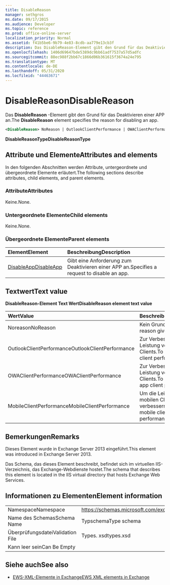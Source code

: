 ```yaml
---
title: DisableReason
manager: sethgros
ms.date: 09/17/2015
ms.audience: Developer
ms.topic: reference
ms.prod: office-online-server
localization_priority: Normal
ms.assetid: f41b5be6-9b79-4e83-8cdb-aa779e13cb3f
description: Das DisableReason-Element gibt den Grund für das Deaktivieren einer APP an.
ms.openlocfilehash: 1406d69647bde5389dc9bb61adf7537a57d5adfc
ms.sourcegitcommit: 88ec988f2bb67c1866d06b361615f3674a24e795
ms.translationtype: MT
ms.contentlocale: de-DE
ms.lasthandoff: 05/31/2020
ms.locfileid: "44463671"
---
```

# <a name="disablereason"></a><span data-ttu-id="fac3f-103">DisableReason</span><span class="sxs-lookup"><span data-stu-id="fac3f-103">DisableReason</span></span>

<span data-ttu-id="fac3f-104">Das **DisableReason** -Element gibt den Grund für das Deaktivieren einer APP an.</span><span class="sxs-lookup"><span data-stu-id="fac3f-104">The **DisableReason** element specifies the reason for disabling an app.</span></span> 
  
```XML
<DisableReason> NoReason | OutlookClientPerformance | OWAClientPerformance | MobileClientPerformance </DisableReason>
```

 <span data-ttu-id="fac3f-105">**DisableReasonType**</span><span class="sxs-lookup"><span data-stu-id="fac3f-105">**DisableReasonType**</span></span>
## <a name="attributes-and-elements"></a><span data-ttu-id="fac3f-106">Attribute und Elemente</span><span class="sxs-lookup"><span data-stu-id="fac3f-106">Attributes and elements</span></span>

<span data-ttu-id="fac3f-107">In den folgenden Abschnitten werden Attribute, untergeordnete und übergeordnete Elemente erläutert.</span><span class="sxs-lookup"><span data-stu-id="fac3f-107">The following sections describe attributes, child elements, and parent elements.</span></span>
  
### <a name="attributes"></a><span data-ttu-id="fac3f-108">Attribute</span><span class="sxs-lookup"><span data-stu-id="fac3f-108">Attributes</span></span>

<span data-ttu-id="fac3f-109">Keine.</span><span class="sxs-lookup"><span data-stu-id="fac3f-109">None.</span></span>
  
### <a name="child-elements"></a><span data-ttu-id="fac3f-110">Untergeordnete Elemente</span><span class="sxs-lookup"><span data-stu-id="fac3f-110">Child elements</span></span>

<span data-ttu-id="fac3f-111">Keine.</span><span class="sxs-lookup"><span data-stu-id="fac3f-111">None.</span></span>
  
### <a name="parent-elements"></a><span data-ttu-id="fac3f-112">Übergeordnete Elemente</span><span class="sxs-lookup"><span data-stu-id="fac3f-112">Parent elements</span></span>

|<span data-ttu-id="fac3f-113">**Element**</span><span class="sxs-lookup"><span data-stu-id="fac3f-113">**Element**</span></span>|<span data-ttu-id="fac3f-114">**Beschreibung**</span><span class="sxs-lookup"><span data-stu-id="fac3f-114">**Description**</span></span>|
|:-----|:-----|
|[<span data-ttu-id="fac3f-115">DisableApp</span><span class="sxs-lookup"><span data-stu-id="fac3f-115">DisableApp</span></span>](disableapp.md) <br/> |<span data-ttu-id="fac3f-116">Gibt eine Anforderung zum Deaktivieren einer APP an.</span><span class="sxs-lookup"><span data-stu-id="fac3f-116">Specifies a request to disable an app.</span></span>  <br/> |
   
## <a name="text-value"></a><span data-ttu-id="fac3f-117">Textwert</span><span class="sxs-lookup"><span data-stu-id="fac3f-117">Text value</span></span>

<span data-ttu-id="fac3f-118">**DisableReason-Element Text Wert**</span><span class="sxs-lookup"><span data-stu-id="fac3f-118">**DisableReason element text value**</span></span>

|<span data-ttu-id="fac3f-119">**Wert**</span><span class="sxs-lookup"><span data-stu-id="fac3f-119">**Value**</span></span>|<span data-ttu-id="fac3f-120">**Beschreibung**</span><span class="sxs-lookup"><span data-stu-id="fac3f-120">**Description**</span></span>|
|:-----|:-----|
|<span data-ttu-id="fac3f-121">Noreason</span><span class="sxs-lookup"><span data-stu-id="fac3f-121">NoReason</span></span>  <br/> |<span data-ttu-id="fac3f-122">Kein Grund angegeben</span><span class="sxs-lookup"><span data-stu-id="fac3f-122">No reason given</span></span>  <br/> |
|<span data-ttu-id="fac3f-123">OutlookClientPerformance</span><span class="sxs-lookup"><span data-stu-id="fac3f-123">OutlookClientPerformance</span></span>  <br/> |<span data-ttu-id="fac3f-124">Zur Verbesserung der Leistung von e-Mail-Clients.</span><span class="sxs-lookup"><span data-stu-id="fac3f-124">To improve email client performance.</span></span>  <br/> |
|<span data-ttu-id="fac3f-125">OWAClientPerformance</span><span class="sxs-lookup"><span data-stu-id="fac3f-125">OWAClientPerformance</span></span>  <br/> |<span data-ttu-id="fac3f-126">Zur Verbesserung der Leistung von webapp-Clients.</span><span class="sxs-lookup"><span data-stu-id="fac3f-126">To improve Web app client performance.</span></span>  <br/> |
|<span data-ttu-id="fac3f-127">MobileClientPerformance</span><span class="sxs-lookup"><span data-stu-id="fac3f-127">MobileClientPerformance</span></span>  <br/> |<span data-ttu-id="fac3f-128">Um die Leistung des mobilen Clients zu verbessern.</span><span class="sxs-lookup"><span data-stu-id="fac3f-128">To improve mobile client performance.</span></span>  <br/> |
   
## <a name="remarks"></a><span data-ttu-id="fac3f-129">Bemerkungen</span><span class="sxs-lookup"><span data-stu-id="fac3f-129">Remarks</span></span>

<span data-ttu-id="fac3f-130">Dieses Element wurde in Exchange Server 2013 eingeführt.</span><span class="sxs-lookup"><span data-stu-id="fac3f-130">This element was introduced in Exchange Server 2013.</span></span>
  
<span data-ttu-id="fac3f-131">Das Schema, das dieses Element beschreibt, befindet sich im virtuellen IIS-Verzeichnis, das Exchange-Webdienste hostet.</span><span class="sxs-lookup"><span data-stu-id="fac3f-131">The schema that describes this element is located in the IIS virtual directory that hosts Exchange Web Services.</span></span>
  
## <a name="element-information"></a><span data-ttu-id="fac3f-132">Informationen zu Elementen</span><span class="sxs-lookup"><span data-stu-id="fac3f-132">Element information</span></span>

|||
|:-----|:-----|
|<span data-ttu-id="fac3f-133">Namespace</span><span class="sxs-lookup"><span data-stu-id="fac3f-133">Namespace</span></span>  <br/> |https://schemas.microsoft.com/exchange/services/2006/types  <br/> |
|<span data-ttu-id="fac3f-134">Name des Schemas</span><span class="sxs-lookup"><span data-stu-id="fac3f-134">Schema Name</span></span>  <br/> |<span data-ttu-id="fac3f-135">Typschema</span><span class="sxs-lookup"><span data-stu-id="fac3f-135">Type schema</span></span>  <br/> |
|<span data-ttu-id="fac3f-136">Überprüfungsdatei</span><span class="sxs-lookup"><span data-stu-id="fac3f-136">Validation File</span></span>  <br/> |<span data-ttu-id="fac3f-137">Types. xsd</span><span class="sxs-lookup"><span data-stu-id="fac3f-137">types.xsd</span></span>  <br/> |
|<span data-ttu-id="fac3f-138">Kann leer sein</span><span class="sxs-lookup"><span data-stu-id="fac3f-138">Can Be Empty</span></span>  <br/> ||
   
## <a name="see-also"></a><span data-ttu-id="fac3f-139">Siehe auch</span><span class="sxs-lookup"><span data-stu-id="fac3f-139">See also</span></span>

- [<span data-ttu-id="fac3f-140">EWS-XML-Elemente in Exchange</span><span class="sxs-lookup"><span data-stu-id="fac3f-140">EWS XML elements in Exchange</span></span>](ews-xml-elements-in-exchange.md)

